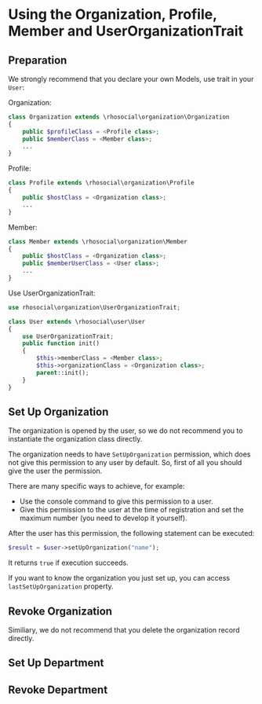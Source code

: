 # Using the Organization, Profile, Member and UserOrganizationTrait

## Preparation

We strongly recommend that you declare your own Models, use trait in your `User`:

Organization:
```php
class Organization extends \rhosocial\organization\Organization
{
    public $profileClass = <Profile class>;
    public $memberClass = <Member class>;
    ...
}
```

Profile:
```php
class Profile extends \rhosocial\organization\Profile
{
    public $hostClass = <Organization class>;
    ...
}
```

Member:
```php
class Member extends \rhosocial\organization\Member
{
    public $hostClass = <Organization class>;
    public $memberUserClass = <User class>;
    ...
}
```

Use UserOrganizationTrait:
```php
use rhosocial\organization\UserOrganizationTrait;

class User extends \rhosocial\user\User
{
    use UserOrganizationTrait;
    public function init()
    {
        $this->memberClass = <Member class>;
        $this->organizationClass = <Organization class>;
        parent::init();
    }
}
```

## Set Up Organization

The organization is opened by the user, so we do not recommend you to instantiate
the organization class directly.

The organization needs to have `SetUpOrganization` permission, which does not
give this permission to any user by default. So, first of all you should give
the user the permission.

There are many specific ways to achieve, for example:

- Use the console command to give this permission to a user.
- Give this permission to the user at the time of registration and set the maximum number (you need to develop it yourself).

After the user has this permission, the following statement can be executed:

```php
$result = $user->setUpOrganization("name");
```

It returns `true` if execution succeeds.

If you want to know the organization you just set up, you can access `lastSetUpOrganization` property.

## Revoke Organization

Similiary, we do not recommend that you delete the organization record directly.

## Set Up Department

## Revoke Department
